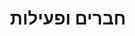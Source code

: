 ---
type: 'members'
title: 'חברים ופעילות'
linkTitle: 'חברים ופעילות'
menu:
  main:
    weight: 80
    identifier: members

# Page Content
description: 'בדף זה תוכלו לראות את רשימת התורמים לקהילה, כולל מידע על תרומתם: קומיטים, בקשות משיכה, תגובות ומספר פרויקטים בהם השתתפו. ניתן למיין ולחפש לפי שם או לפי כמות תרומות.'

# Development Notice
developmentNotice:
  show: true
  text: 'הדף שלפניכם נמצא בתהליכי פיתוח וייתכן שיש בו שגיאות. בכל עניין (פיתוח חדש, שאלות או הערות נא לפנות לאוריאל אופיר urielofir@gmail.com).'

# How to Add Your Profile Instructions (Hebrew)
howToAddProfile:
  show: true
  title: 'איך להוסיף את הפרופיל שלך לטבלה?'
  instructions: |
    יש לך פרופיל בגיטהאב ורוצה שהתרומות שלך יופיעו בטבלה? הנה איך לעשות זאת:
    
    1. **צור Pull Request** - הוסף את שם המשתמש שלך ל<a href="https://github.com/Maakaf/maakaf_home/blob/main/config.json" target="_blank">קובץ הקונפיגורציה</a> (במערך `usernames` - הוסף את שם המשתמש שלך בתוך גרשיים עם פסיק)
    2. **חכה לאישור ה-Pull Request שלך** - כאשר זה יקרה הנתונים שלך יצורפו לטבלה
  expandButtonText: 'הצג הוראות מלאות'
  collapseButtonText: 'הסתר הוראות'

# Page Configuration
pageConfig:
  showSearch: true
  showCommunityStats: true
  enableSorting: true
  enableProjectDetails: true
  direction: 'ltr'  # Content direction for the main table area

# Search Configuration
searchConfig:
  placeholder: 'Type to search...'
  label: 'Search by name, username, or bio:'
  helpText: '💡 Click column headers to sort'

# Date and Update Configuration
lastUpdatedFormat: '2006-01-02 15:04:05'
showDataGenerationDate: true

# Labels and Static Text
labels:
  # Community Summary
  communitySummaryTitle: 'Community Summary:'
  contributors: 'Contributors'
  projects: 'Projects'
  commits: 'Commits'
  prs: 'PRs'
  issues: 'Issues'
  prComments: 'PR Comments'
  issueComments: 'Issue Comments'
  analysisPeriod: 'Analysis period'
  minForkFilter: 'Min fork filter'
  
  # Table Headers
  tableHeaders:
    user: 'User'
    commits: 'Commits'
    pullRequests: 'PRs'
    issues: 'Issues'
    prComments: 'PR Comments'
    issueComments: 'Issue Comments'
    total: 'Total'
    projects: 'Projects'
  
  # UI Elements
  projectsCount: 'projects'  # Used in "X projects" text
  lastUpdated: 'Last updated'
  dataGenerated: 'Data generated'
  
  # Project Details
  projectDetailsLabels:
    commits: 'C'
    pullRequests: 'PR'
    issues: 'I'
    prComments: 'PRC'
    issueComments: 'IC'
---
